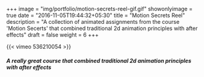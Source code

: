 +++
image = "img/portfolio/motion-secrets-reel-gif.gif"
showonlyimage = true
date = "2016-11-05T19:44:32+05:30"
title = "Motion Secrets Reel"
description = "A collection of animated assignments from the course 'Motion Secerts' that combined traditional 2d animation principles with after effects"
draft = false
weight = 6
+++

{{< vimeo 536210054 >}}  
##### A really great course that combined traditional 2d animation principles with after effects 